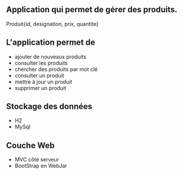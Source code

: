 ## Application qui permet de gérer des produits.
Produit{id, designation, prix, quantite}

## L'application permet de 
* ajouter de nouveaux produits
* consulter les produits
* chercher des produits par mot clé
* consulter un produit
* mettre à jour un produit
* supprimer un produit

## Stockage des données
* H2
* MySql

## Couche Web
* MVC côté serveur
* BootStrap en WebJar
